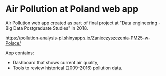 # Air Pollution at Poland web app

Air Pollution web app created as part of final project at "Data engineering - Big Data Postgraduate Studies" in 2018.

https://pollution-analysis-pl.shinyapps.io/Zanieczyszczenia-PM25-w-Polsce/

App contains:
- Dashboard that shows current air quality,
- Tools to review historical (2009-2016) pollution data.

